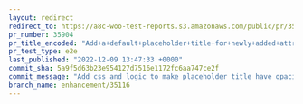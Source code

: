 ```yaml
---
layout: redirect
redirect_to: https://a8c-woo-test-reports.s3.amazonaws.com/public/pr/35904/e2e/index.html
pr_number: 35904
pr_title_encoded: "Add+a+default+placeholder+title+for+newly+added+attributes+and+always+show+remove+button+for+attributes"
pr_test_type: e2e
last_published: "2022-12-09 13:47:33 +0000"
commit_sha: 5a9f5d63b23e954127d7516e1172fc6aa747ce2f
commit_message: "Add css and logic to make placeholder title have opacity and remove o…"
branch_name: enhancement/35116
---
```

